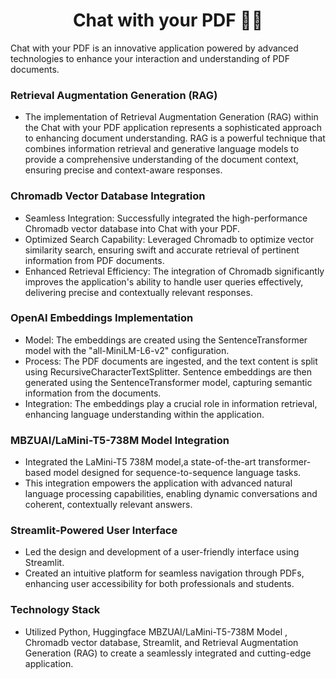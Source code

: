 <h1 align='center'>Chat with your PDF 🦜📄</h1>

Chat with your PDF is an innovative application powered by advanced technologies to enhance your interaction and understanding of PDF documents.

### Retrieval Augmentation Generation (RAG)
- The implementation of Retrieval Augmentation Generation (RAG) within the Chat with your PDF application represents a sophisticated approach to enhancing document understanding. RAG is a powerful technique that combines information retrieval and generative language models to provide a comprehensive understanding of the document context, ensuring precise and context-aware responses.

### Chromadb Vector Database Integration
- Seamless Integration: Successfully integrated the high-performance Chromadb vector database into Chat with your PDF.
- Optimized Search Capability: Leveraged Chromadb to optimize vector similarity search, ensuring swift and accurate retrieval of pertinent information from PDF documents.
- Enhanced Retrieval Efficiency: The integration of Chromadb significantly improves the application's ability to handle user queries effectively, delivering precise and contextually 
  relevant responses.
  
### OpenAI Embeddings Implementation
- Model: The embeddings are created using the SentenceTransformer model with the "all-MiniLM-L6-v2" configuration.
- Process: The PDF documents are ingested, and the text content is split using RecursiveCharacterTextSplitter. Sentence embeddings are then generated using the SentenceTransformer model, 
  capturing semantic information from the documents.
- Integration: The embeddings play a crucial role in information retrieval, enhancing language understanding within the application.

### MBZUAI/LaMini-T5-738M Model Integration
- Integrated the LaMini-T5 738M model,a state-of-the-art transformer-based model designed for sequence-to-sequence language tasks.
- This integration empowers the application with advanced natural language processing capabilities, enabling dynamic conversations and coherent, contextually relevant answers.

### Streamlit-Powered User Interface
- Led the design and development of a user-friendly interface using Streamlit.
- Created an intuitive platform for seamless navigation through PDFs, enhancing user accessibility for both professionals and students.
### Technology Stack
- Utilized Python, Huggingface MBZUAI/LaMini-T5-738M Model , Chromadb vector database, Streamlit, and Retrieval Augmentation Generation (RAG) to create a seamlessly integrated and cutting-edge application.

